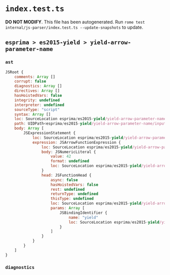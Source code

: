 # `index.test.ts`

**DO NOT MODIFY**. This file has been autogenerated. Run `rome test internal/js-parser/index.test.ts --update-snapshots` to update.

## `esprima > es2015-yield > yield-arrow-parameter-name`

### `ast`

```javascript
JSRoot {
	comments: Array []
	corrupt: false
	diagnostics: Array []
	directives: Array []
	hasHoistedVars: false
	integrity: undefined
	interpreter: undefined
	sourceType: "script"
	syntax: Array []
	loc: SourceLocation esprima/es2015-yield/yield-arrow-parameter-name/input.js 1:0-2:0
	path: UIDPath<esprima/es2015-yield/yield-arrow-parameter-name/input.js>
	body: Array [
		JSExpressionStatement {
			loc: SourceLocation esprima/es2015-yield/yield-arrow-parameter-name/input.js 1:0-1:14
			expression: JSArrowFunctionExpression {
				loc: SourceLocation esprima/es2015-yield/yield-arrow-parameter-name/input.js 1:0-1:13
				body: JSNumericLiteral {
					value: 42
					format: undefined
					loc: SourceLocation esprima/es2015-yield/yield-arrow-parameter-name/input.js 1:11-1:13
				}
				head: JSFunctionHead {
					async: false
					hasHoistedVars: false
					rest: undefined
					returnType: undefined
					thisType: undefined
					loc: SourceLocation esprima/es2015-yield/yield-arrow-parameter-name/input.js 1:0-1:10
					params: Array [
						JSBindingIdentifier {
							name: "yield"
							loc: SourceLocation esprima/es2015-yield/yield-arrow-parameter-name/input.js 1:1-1:6 (yield)
						}
					]
				}
			}
		}
	]
}
```

### `diagnostics`

```

```
